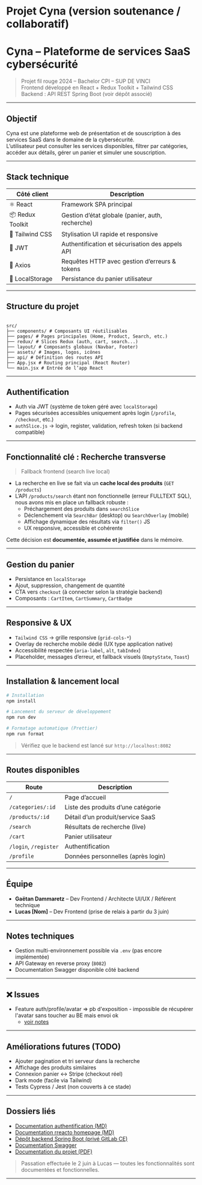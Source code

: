 # Projet Cyna (version soutenance / collaboratif)

# Cyna – Plateforme de services SaaS cybersécurité

> Projet fil rouge 2024 – Bachelor CPI – SUP DE VINCI  
> Frontend développé en React + Redux Toolkit + Tailwind CSS  
> Backend : API REST Spring Boot (voir dépôt associé)

---

## Objectif

Cyna est une plateforme web de présentation et de souscription à des services SaaS dans le domaine de la cybersécurité.  
L’utilisateur peut consulter les services disponibles, filtrer par catégories, accéder aux détails, gérer un panier et simuler une souscription.

---

## Stack technique

| Côté client      | Description                                      |
| ---------------- | ------------------------------------------------ |
| ⚛️ React         | Framework SPA principal                          |
| 📦 Redux Toolkit | Gestion d’état globale (panier, auth, recherche) |
| 🎨 Tailwind CSS  | Stylisation UI rapide et responsive              |
| 🔐 JWT           | Authentification et sécurisation des appels API  |
| 📡 Axios         | Requêtes HTTP avec gestion d’erreurs & tokens    |
| 🛒 LocalStorage  | Persistance du panier utilisateur                |

---

## Structure du projet

```

src/
├── components/ # Composants UI réutilisables
├── pages/ # Pages principales (Home, Product, Search, etc.)
├── redux/ # Slices Redux (auth, cart, search...)
├── layout/ # Composants globaux (Navbar, Footer)
├── assets/ # Images, logos, icônes
├── api/ # Définition des routes API
├── App.jsx # Routing principal (React Router)
└── main.jsx # Entrée de l’app React

```

---

## Authentification

- Auth via JWT (système de token géré avec `localStorage`)
- Pages sécurisées accessibles uniquement après login (`/profile`, `/checkout`, etc.)
- `authSlice.js` → login, register, validation, refresh token (si backend compatible)

---

## Fonctionnalité clé : Recherche transverse

> Fallback frontend (search live local)

- La recherche en live se fait via un **cache local des produits** (`GET /products`)
- L’API `/products/search` étant non fonctionnelle (erreur FULLTEXT SQL), nous avons mis en place un fallback robuste :
  - Préchargement des produits dans `searchSlice`
  - Déclenchement via `SearchBar` (desktop) ou `SearchOverlay` (mobile)
  - Affichage dynamique des résultats via `filter()` JS
  - UX responsive, accessible et cohérente

Cette décision est **documentée, assumée et justifiée** dans le mémoire.

---

## Gestion du panier

- Persistance en `localStorage`
- Ajout, suppression, changement de quantité
- CTA vers `checkout` (à connecter selon la stratégie backend)
- Composants : `CartItem`, `CartSummary`, `CartBadge`

---

## Responsive & UX

- `Tailwind CSS` → grille responsive (`grid-cols-*`)
- Overlay de recherche mobile dédié (UX type application native)
- Accessibilité respectée (`aria-label`, `alt`, `tabIndex`)
- Placeholder, messages d’erreur, et fallback visuels (`EmptyState`, `Toast`)

---

## Installation & lancement local

```bash
# Installation
npm install

# Lancement du serveur de développement
npm run dev

# Formatage automatique (Prettier)
npm run format
```

> Vérifiez que le backend est lancé sur `http://localhost:8082`

---

## Routes disponibles

| Route                 | Description                        |
| --------------------- | ---------------------------------- |
| `/`                   | Page d’accueil                     |
| `/categories/:id`     | Liste des produits d’une catégorie |
| `/products/:id`       | Détail d’un produit/service SaaS   |
| `/search`             | Résultats de recherche (live)      |
| `/cart`               | Panier utilisateur                 |
| `/login`, `/register` | Authentification                   |
| `/profile`            | Données personnelles (après login) |

---

## Équipe

- **Gaëtan Dammaretz** – Dev Frontend / Architecte UI/UX / Référent technique
- **Lucas \[Nom]** – Dev Frontend (prise de relais à partir du 3 juin)

---

## Notes techniques

- Gestion multi-environnement possible via `.env` (pas encore implémentée)
- API Gateway en reverse proxy (`8082`)
- Documentation Swagger disponible côté backend

---

## ❌ Issues

- Feature auth/profile/avatar => pb d'exposition - impossible de récupérer l'avatar sans toucher au BE mais envoi ok
  - [voir notes](./docs/SESSION010625.md.md)

---

## Améliorations futures (TODO)

- Ajouter pagination et tri serveur dans la recherche
- Affichage des produits similaires
- Connexion panier ↔ Stripe (checkout réel)
- Dark mode (facile via Tailwind)
- Tests Cypress / Jest (non couverts à ce stade)

---

## Dossiers liés

- [Documentation authentification (MD)](./docs/AUTH.md)
- [Documentation rreacto homepage (MD)](./docs/SPRT050+.refacto-HomePAge%20-%20update_route.md)
- [Dépôt backend Spring Boot (privé GitLab CE)](http://git.ce.cyna/backend-cyna)
- [Documentation Swagger](http://localhost:8082/swagger-ui.html)
- [Documentation du projet (PDF)](./docs/CDC_Projet_Cyna.pdf)

> Passation effectuée le 2 juin à Lucas — toutes les fonctionnalités sont documentées et fonctionnelles.

---
